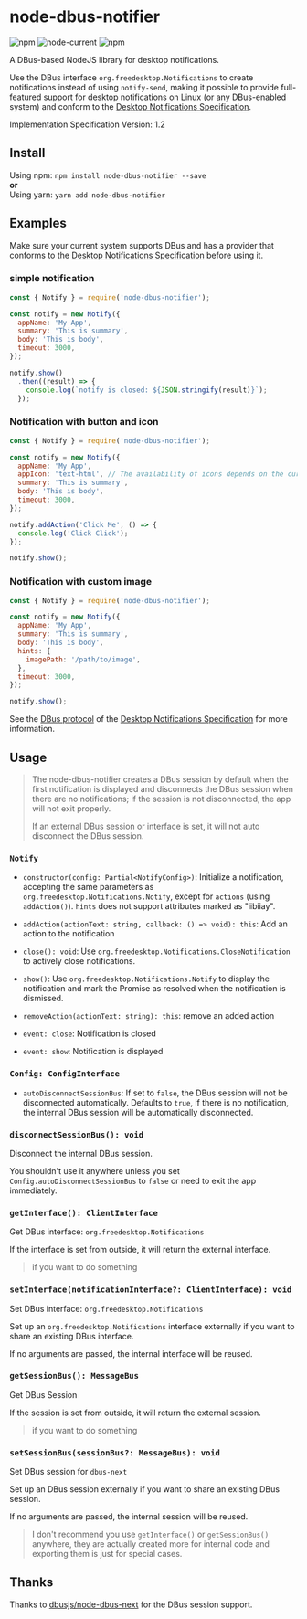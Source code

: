 # node-dbus-notifier

![npm](https://img.shields.io/npm/v/node-dbus-notifier)
![node-current](https://img.shields.io/node/v/node-dbus-notifier)
![npm](https://img.shields.io/npm/dm/node-dbus-notifier)

A DBus-based NodeJS library for desktop notifications.

Use the DBus interface `org.freedesktop.Notifications` to create notifications instead of using `notify-send`, making it possible to provide full-featured support for desktop notifications on Linux (or any DBus-enabled system) and conform to the [Desktop Notifications Specification](https://specifications.freedesktop.org/notification-spec/latest/).

Implementation Specification Version: 1.2

## Install

Using npm: `npm install node-dbus-notifier --save`  
**or**  
Using yarn: `yarn add node-dbus-notifier`

## Examples

Make sure your current system supports DBus and has a provider that conforms to the [Desktop Notifications Specification](https://specifications.freedesktop.org/notification-spec/latest/) before using it.

### simple notification

```js
const { Notify } = require('node-dbus-notifier');

const notify = new Notify({
  appName: 'My App',
  summary: 'This is summary',
  body: 'This is body',
  timeout: 3000,
});

notify.show()
  .then((result) => {
    console.log(`notify is closed: ${JSON.stringify(result)}`);
  });
```

### Notification with button and icon

```js
const { Notify } = require('node-dbus-notifier');

const notify = new Notify({
  appName: 'My App',
  appIcon: 'text-html', // The availability of icons depends on the current system icon set.
  summary: 'This is summary',
  body: 'This is body',
  timeout: 3000,
});

notify.addAction('Click Me', () => {
  console.log('Click Click');
});

notify.show();
```

### Notification with custom image

```js
const { Notify } = require('node-dbus-notifier');

const notify = new Notify({
  appName: 'My App',
  summary: 'This is summary',
  body: 'This is body',
  hints: {
    imagePath: '/path/to/image',
  },
  timeout: 3000,
});

notify.show();
```

See the [DBus protocol](https://specifications.freedesktop.org/notification-spec/latest/ar01s09.html) of the [Desktop Notifications Specification](https://specifications.freedesktop.org/notification-spec/latest/) for more information.

## Usage

> The node-dbus-notifier creates a DBus session by default when the first notification is displayed and disconnects the DBus session when there are no notifications; if the session is not disconnected, the app will not exit properly.
> 
> If an external DBus session or interface is set, it will not auto disconnect the DBus session.

### `Notify`

* `constructor(config: Partial<NotifyConfig>)`: Initialize a notification, accepting the same parameters as `org.freedesktop.Notifications.Notify`, except for `actions` (using `addAction()`). `hints` does not support attributes marked as "iibiiay".

* `addAction(actionText: string, callback: () => void): this`: Add an action to the notification

* `close(): void`: Use `org.freedesktop.Notifications.CloseNotification` to actively close notifications.

* `show()`: Use `org.freedesktop.Notifications.Notify` to display the notification and mark the Promise as resolved when the notification is dismissed.

* `removeAction(actionText: string): this`: remove an added action

* `event: close`: Notification is closed

* `event: show`: Notification is displayed

### `Config: ConfigInterface`

* `autoDisconnectSessionBus`: If set to `false`, the DBus session will not be disconnected automatically. Defaults to `true`, if there is no notification, the internal DBus session will be automatically disconnected. 

### `disconnectSessionBus(): void`

Disconnect the internal DBus session.

You shouldn't use it anywhere unless you set `Config.autoDisconnectSessionBus` to `false` or need to exit the app immediately.

### `getInterface(): ClientInterface`

Get DBus interface: `org.freedesktop.Notifications`

If the interface is set from outside, it will return the external interface.

> if you want to do something

### `setInterface(notificationInterface?: ClientInterface): void`

Set DBus interface: `org.freedesktop.Notifications`

Set up an `org.freedesktop.Notifications` interface externally if you want to share an existing DBus interface.

If no arguments are passed, the internal interface will be reused.

### `getSessionBus(): MessageBus`

Get DBus Session

If the session is set from outside, it will return the external session.

> if you want to do something

### `setSessionBus(sessionBus?: MessageBus): void`

Set DBus session for `dbus-next`

Set up an DBus session  externally if you want to share an existing DBus session.

If no arguments are passed, the internal session will be reused.

> I don't recommend you use `getInterface()` or `getSessionBus()` anywhere, they are actually created more for internal code and exporting them is just for special cases.

## Thanks

Thanks to [dbusjs/node-dbus-next](https://github.com/dbusjs/node-dbus-next) for the DBus session support.
